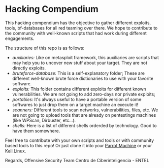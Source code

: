# Hacking Compendium
This hacking compendium has the objective to gather different exploits, tools, bf-databases for all red teaming over there. We hope to contribute to the community with well-known scripts that had work during different engagements.

The structure of this repo is as follows:
 * *auxiliaries:* Like on metasploit framework, this auxiliaries are scripts that may help you to uncover new stuff about your target. They are not directly exploits.
 * *bruteforce-database:* This is a self-explanatory folder; These are different well-known brute force dictionaries to use with your favorite software.
 * *exploits:* This folder contains different exploits for different known vulnerabilities. We are not going to add zero-days nor private exploits;
 * *portables:* It's always useful to have a portable version of some softwares to just drop them on a target machine an execute it!
 * *scanners:* Different tools to scan networks, vulnerabilities, files, etc. We are not going to upload tools that are already on pentestings machines (like WPScan, Dirbuster, etc...).
 * *shells:* Here is a list of different shells orderded by technology. Good to have them somewhere.  

Feel free to contribute with your own scripts and tools or with community based tools to this repo! Or just clone it into your [Parrot Machine](https://www.parrotsec.org/) or your [Kali Linux](https://www.kali.org/).

Regards,
Offensive Security Team
Centro de Ciberinteligencia - ENTEL
